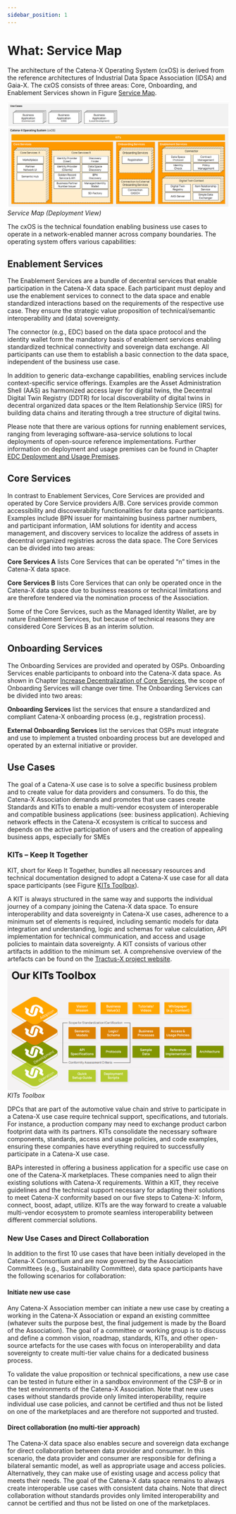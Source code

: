 ```yaml
---
sidebar_position: 1
---
```

# What: Service Map

The architecture of the Catena-X Operating System (cxOS) is derived from the reference
architectures of Industrial Data Space Association (IDSA) and Gaia-X. The cxOS consists of
three areas: Core, Onboarding, and Enablement Services shown in Figure [Service Map](./what-service-map.md).

![Service Map (Deployment View)](./assets/service-map-deployment-view.png)
*Service Map (Deployment View)*

The cxOS is the technical foundation enabling business use cases to operate in a network-enabled manner across company boundaries. The operating system offers various capabilities:

## Enablement Services

The Enablement Services are a bundle of decentral services that enable participation in the Catena-X data space. Each participant must deploy and use the enablement services to connect to the data space and enable standardized interactions based on the requirements of the respective use case. They ensure the strategic value proposition of technical/semantic interoperability and (data) sovereignty.

The connector (e.g., EDC) based on the data space protocol and the identity wallet form the mandatory basis of enablement services enabling standardized technical connectivity and sovereign data exchange. All participants can use them to establish a basic connection to the data space, independent of the business use case.

In addition to generic data-exchange capabilities, enabling services include context-specific service offerings. Examples are the Asset Administration Shell (AAS) as harmonized access layer for digital twins, the Decentral Digital Twin Registry (DDTR) for local discoverability of digital twins in decentral organized data spaces or the Item Relationship Service (IRS) for building data chains and iterating through a tree structure of digital twins.

Please note that there are various options for running enablement services, ranging from leveraging software-asa-service solutions to local deployments of open-source reference implementations. Further information on deployment and usage premises can be found in Chapter [EDC Deployment and Usage Premises](./../how-data-space-operations/how-data-space-operations.md#edc-deployment-and-usage-premises).

## Core Services

In contrast to Enablement Services, Core Services are provided and operated by Core Service providers A/B. Core services provide common accessibility and discoverability functionalities for data space participants. Examples include BPN issuer for maintaining business partner numbers, and participant information, IAM solutions for identity and access management, and discovery services to localize the address of assets in decentral organized registries across the data space. The Core Services can be divided into two areas:

**Core Services A** lists Core Services that can be operated “n” times in the Catena-X data space.

**Core Services B** lists Core Services that can only be operated once in the Catena-X data space due to business reasons or technical limitations and are therefore tendered via the nomination process of the Association.

Some of the Core Services, such as the Managed Identity Wallet, are by nature Enablement Services, but because of technical reasons they are considered Core Services B as an interim solution.

## Onboarding Services

The Onboarding Services are provided and operated by OSPs. Onboarding Services enable participants to onboard into the Catena-X data space. As shown in Chapter [Increase Decentralization of Core Services](./../outlook/outlook.md#increase-decentralization-of-core-services), the scope of Onboarding Services will change over time. The Onboarding Services can be divided into two areas:

**Onboarding Services** list the services that ensure a standardized and compliant Catena-X onboarding process (e.g., registration process).

**External Onboarding Services** list the services that OSPs must integrate and use to implement a trusted onboarding process but are developed and operated by an external initiative or provider.

## Use Cases

The goal of a Catena-X use case is to solve a specific business problem and to create value for data providers and consumers. To do this, the Catena-X Association demands and promotes that use cases create Standards and KITs to enable a multi-vendor ecosystem of interoperable and compatible business applications (see: business application). Achieving network effects in the Catena-X ecosystem is critical to success and depends on the active participation of users and the creation of appealing business apps, especially for SMEs

### KITs – Keep It Together

KIT, short for Keep It Together, bundles all necessary resources and technical documentation designed to adopt a Catena-X use case for all data space participants (see Figure [KITs Toolbox](./what-service-map.md#kits--keep-it-together)).

A KIT is always structured in the same way and supports the individual journey of a company joining the Catena-X data space. To ensure interoperability and data sovereignty in Catena-X use cases, adherence to a minimum set of elements is required, including semantic models for data integration and understanding, logic and schemas for value calculation, API implementation for technical communication, and access and usage policies to maintain data sovereignty. A KIT consists of various other artifacts in addition to the minimum set. A comprehensive overview of the artefacts can be found on the [Tractus-X project website](https://eclipse-tractusx.github.io/).

![KITs Toolbox](./assets/kits-toolbox.png)
*KITs Toolbox*

DPCs that are part of the automotive value chain and strive to participate in a Catena-X use case require technical support, specifications, and tutorials. For instance, a production company may need to exchange product carbon footprint data with its partners. KITs consolidate the necessary software components, standards, access and usage policies, and code examples, ensuring these companies have everything required to successfully participate in a Catena-X use case.

BAPs interested in offering a business application for a specific use case on one of the Catena-X marketplaces. These companies need to align their existing solutions with Catena-X requirements. Within a KIT, they receive guidelines and the technical support necessary for adapting their solutions to meet Catena-X conformity based on our five steps to Catena-X: Inform, connect, boost, adapt, utilize. KITs are the way forward to create a valuable multi-vendor ecosystem to promote seamless interoperability between different commercial solutions.

### New Use Cases and Direct Collaboration

In addition to the first 10 use cases that have been initially developed in the Catena-X Consortium and are now governed by the Association Committees (e.g., Sustainability Committee), data space participants have the following scenarios for collaboration:

#### Initiate new use case

Any Catena-X Association member can initiate a new use case by creating a working in the Catena-X Association or expand an existing committee (whatever suits the purpose best, the final judgement is made by the Board of the Association). The goal of a committee or working group is to discuss and define a common vision, roadmap, standards, KITs, and other open-source artefacts for the use cases with focus on interoperability and data sovereignty to create multi-tier value chains for a dedicated business process.

To validate the value proposition or technical specifications, a new use case can be tested in future either in a sandbox environment of the CSP-B or in the test environments of the Catena-X Association. Note that new uses cases without standards provide only limited interoperability, require individual use case policies, and cannot be certified and thus not be listed on one of the marketplaces and are therefore not supported and trusted.

#### Direct collaboration (no multi-tier approach)

The Catena-X data space also enables secure and sovereign data exchange for direct collaboration between data provider and consumer. In this scenario, the data provider and consumer are responsible for defining a bilateral semantic model, as well as appropriate usage and access policies. Alternatively, they can make use of existing usage and access policy that meets their needs. The goal of the Catena-X data space remains to always create interoperable use cases with consistent data chains. Note that direct collaboration without standards provides only limited interoperability and cannot be certified and thus not be listed on one of the marketplaces.
